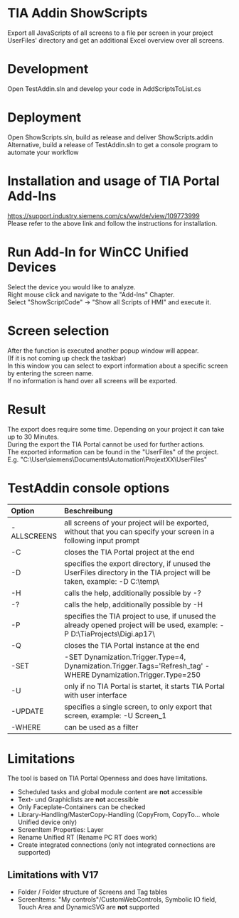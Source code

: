 # TIA Addin ShowScripts

Export all JavaScripts of all screens to a file per screen in your project UserFiles' directory and get an additional Excel overview over all screens.

# Development

Open TestAddin.sln and develop your code in AddScriptsToList.cs

# Deployment

Open ShowScripts.sln, build as release and deliver ShowScripts.addin
Alternative, build a release of TestAddin.sln to get a console program to automate your workflow

# Installation and usage of TIA Portal Add-Ins
https://support.industry.siemens.com/cs/ww/de/view/109773999 \
Please refer to the above link and follow the instructions for installation.

# Run Add-In for WinCC Unified Devices
Select the device you would like to analyze. \
Right mouse click and navigate to the "Add-Ins" Chapter. \
Select "ShowScriptCode" -> "Show all Scripts of HMI" and execute it.

# Screen selection 
After the function is executed another popup window will appear. \
(If it is not coming up check the taskbar)\
In this window you can select to export information about a specific screen by entering the screen name.\
If no information is hand over all screens will be exported.

# Result 
The export does require some time. Depending on your project it can take up to 30 Minutes.\
During the export the TIA Portal cannot be used for further actions. \
The exported information can be found in the "UserFiles" of the project.\
E.g. "C:\User\siemens\Documents\Automation\ProjextXX\UserFiles\"

# TestAddin console options

| Option          | Beschreibung |
:---------------  | :------------
| \-ALLSCREENS    | all screens of your project will be exported, without that you can specify your screen in a following input prompt |
| \-C             | closes the TIA Portal project at the end |
| \-D             | specifies the export directory, if unused the UserFiles directory in the TIA project will be taken, example: \-D C:\\temp\\ |
| \-H 			  | calls the help, additionally possible by \-? |
| \-?			  | calls the help, additionally possible by \-H |
| \-P			  | specifies the TIA project to use, if unused the already opened project will be used, example: \-P D:\\TiaProjects\\Digi.ap17\\ |
| \-Q			  | closes the TIA Portal instance at the end |
| \-SET			  | \-SET Dynamization.Trigger.Type=4, Dynamization.Trigger.Tags='Refresh_tag' \-WHERE Dynamization.Trigger.Type=250 |
| \-U			  | only if no TIA Portal is startet, it starts TIA Portal with user interface |
| \-UPDATE		  | specifies a single screen, to only export that screen, example: \-U Screen_1 |
| \-WHERE		  | can be used as a filter |



# Limitations 
The tool is based on TIA Portal Openness and does have limitations.
- Scheduled tasks and global module content are **not** accessible
- Text- und Graphiclists are **not** accessible
- Only Faceplate-Containers can be checked
- Library-Handling/MasterCopy-Handling (CopyFrom, CopyTo… whole Unified device only)
- ScreenItem Properties: Layer
- Rename Unified RT (Rename PC RT does work)
- Create integrated connections (only not integrated connections are supported)

## Limitations with V17
- Folder / Folder structure of Screens and Tag tables
- ScreenItems: "My controls"/CustomWebControls, Symbolic IO field, Touch Area and DynamicSVG are **not** supported




